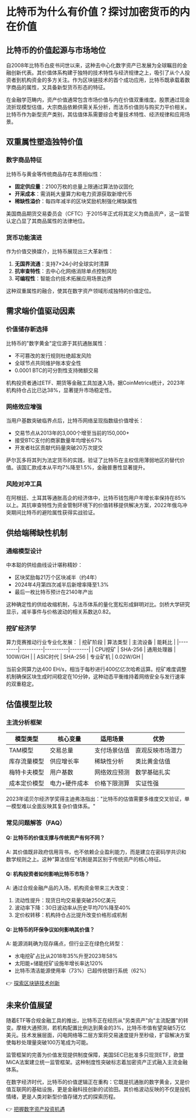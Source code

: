 # 比特币为什么有价值？探讨加密货币的内在价值

## 比特币的价值起源与市场地位
自2008年比特币白皮书问世以来，这种去中心化数字资产已发展为全球瞩目的金融创新代表。其价值体系构建于独特的技术特性与经济规律之上，吸引了从个人投资者到机构资金的多方关注。作为区块链技术的首个成功应用，比特币既承载着数字商品的属性，又具备新型货币形态的特征。

在金融学范畴内，资产价值通常包含市场价值与内在价值双重维度。股票通过现金流折现模型估值，大宗商品依赖供需关系分析，而法币价值则与购买力平价相关。比特币作为新型资产类别，其估值体系需要综合考量技术特性、经济规律和应用场景。

## 双重属性塑造独特价值
### 数字商品特征
比特币与黄金等传统商品存在本质相似性：
- **固定供应量**：2100万枚的总量上限通过算法协议固化
- **开采成本**：需消耗大量算力和电力资源获取新增代币
- **稀缺性溢价**：每四年减半的区块奖励机制强化稀缺属性

美国商品期货交易委员会（CFTC）于2015年正式将其定义为商品资产，这一监管认定凸显了其商品属性的法律地位。

### 货币功能演进
作为价值交换媒介，比特币展现出三大革新性：
1. **无国界流通**：支持7×24小时全球实时清算
2. **抗审查特性**：去中心化网络消除单点控制风险
3. **可编程性**：智能合约技术拓展应用场景边界

这种双重属性的融合，使其在数字资产领域形成独特的价值定位。

## 需求端价值驱动因素
### 价值储存新选择
比特币的"数字黄金"定位源于其抗通胀属性：
- 不可篡改的发行规则杜绝超发风险
- 全球节点共同维护账本安全性
- 0.0001 BTC的可分割性支持微额交易

机构投资者通过ETF、期货等金融工具加速入场，据CoinMetrics统计，2023年机构持仓占比已达38%，显著提升市场稳定性。

### 网络效应增强
当用户基数突破临界点后，比特币网络呈现指数级价值增长：
- 交易节点从2013年的3,000个增至当前的150,000+
- 接受BTC支付的商家数量年均增长67%
- 开发者社区贡献代码量突破20万次提交

萨尔瓦多将其列为法定货币的实践，验证了比特币在主权信用薄弱地区的替代价值。该国汇款成本从平均7%降至1.5%，金融普惠性显著提升。

### 风险对冲工具
在阿根廷、土耳其等通胀高企的经济体中，比特币钱包用户年增长率保持在85%以上。其抗审查特性为资金管制环境下的价值转移提供解决方案，2022年俄乌冲突期间比特币的避险属性获得实战验证。

## 供给端稀缺性机制
### 通缩模型设计
中本聪的供给曲线设计堪称精妙：
- 区块奖励每21万个区块减半（约4年）
- 2024年4月第四次减半后新增率降至1.3%
- 最后一枚比特币预计在2140年产出

这种确定性的供给收缩机制，与法币体系的量化宽松形成鲜明对比。剑桥大学研究显示，减半事件与价格波动的相关系数达0.82。

### 挖矿经济学
算力竞赛推动行业专业化发展：
| 挖矿阶段 | 算法类型 | 主流设备 | 能耗比 |
|---------|----------|----------|--------|
| CPU挖矿 | SHA-256 | 通用处理器 | 100W/GH |
| ASIC时代 | SHA-256 | 专业矿机 | 0.02W/GH |

当前全网算力达400 EH/s，相当于每秒进行400亿亿次哈希运算。挖矿难度调整机制确保区块生成时间稳定在10分钟，这种动态平衡维持着网络安全与发行速率的双重稳定。

## 估值模型比较
### 主流分析框架
| 模型类型      | 核心变量           | 适用场景         | 优势             |
|---------------|--------------------|------------------|------------------|
| TAM模型       | 交易总量           | 支付场景估值     | 直观反映市场潜力 |
| 库存流量模型  | 供应增长率         | 稀缺性分析       | 类比黄金估值     |
| 梅特卡夫模型  | 用户基数           | 网络效应预测     | 数学基础扎实     |
| 成本定价模型  | 电力+硬件成本      | 价格下限测算     | 实证性强         |

2023年诺贝尔经济学奖得主迪弗洛指出："比特币的估值需要多维度交叉验证，单一模型难以全面反映其复杂价值体系。"

### 常见问题解答（FAQ）
#### Q: 比特币的价值支撑与传统资产有何不同？
A: 其价值既非政府信用背书，也不依赖企业盈利能力，而是建立在密码学共识和数学规则之上。这种"算法信任"机制是其区别于传统资产的核心特征。

#### Q: 机构投资者如何影响比特币市场？
A: 通过合规金融产品的入场，机构资金带来三大改变：
1. 流动性提升：现货日均交易量突破250亿美元
2. 波动率下降：30日波动率从历史平均70%降至40%
3. 定价权转移：机构持仓占比提升改变价格形成机制

#### Q: 比特币的环保争议如何影响其价值？
A: 能源消耗确为现存痛点，但行业正在绿色化转型：
- 水电挖矿占比从2018年35%升至2023年58%
- 太阳能+储能挖矿设施年增长率达120%
- 比特币清洁能源使用率（73%）已超传统银行系统（62%）

👉 [探索区块链技术创新](https://bit.ly/okx_welcome)

## 未来价值展望
随着ETF等合规金融工具的推出，比特币正在经历从"另类资产"向"主流配置"的转变。摩根大通预测，若机构配置比例达到黄金的3%，比特币市值有望突破5万亿美元。技术发展层面，闪电网络等二层方案将交易速度提升至秒级，扩容解决方案使每秒处理量突破100万笔成为可能。

监管框架的完善为价值发现提供制度保障，美国SEC已批准多只现货ETF，欧盟MiCA法案建立统一监管框架。这种制度性突破标志着加密资产正式融入主流金融体系。

在数字经济时代，比特币的价值逻辑正在重构：它既是抗通胀的数字黄金，又是价值互联网的基础设施，更是金融科技创新的试验田。其价格波动反映的不仅是投机情绪，更是人类对新型价值存储方式的探索历程。

👉 [把握数字资产投资机遇](https://bit.ly/okx_welcome)